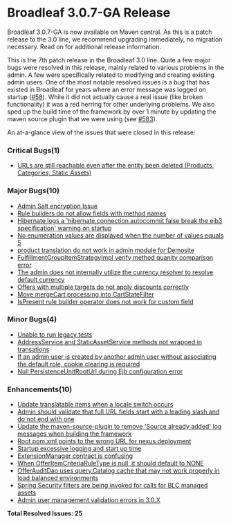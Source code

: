 # Broadleaf 3.0.7-GA Release

Broadleaf 3.0.7-GA is now available on Maven central. As this is a patch release to the 3.0 line, we recommend upgrading immediately, no migration necessary. Read on for additional release information.

This is the 7th patch release in the Broadleaf 3.0 line. Quite a few major bugs were resolved in this release, mainly related to various problems in the admin. A few were specifically related to modifying and creating existing admin users. One of the most notable resolved issues is a bug that has existed in Broadleaf for years where an error message was logged on startup ([#58](https://github.com/BroadleafCommerce/BroadleafCommerce/issues/58)). While it did not actually cause a real issue (like broken functionality) it was a red herring for other underlying problems. We also sped up the build time of the framework by over 1 minute by updating the maven source plugin that we were using (see [#583](https://github.com/BroadleafCommerce/BroadleafCommerce/issues/583)).

An at-a-glance view of the issues that were closed in this release:

### Critical Bugs(1)
- [URLs are still reachable even after the entity been deleted (Products, Categories, Static Assets)](https://github.com/BroadleafCommerce/BroadleafCommerce/issues/586)

### Major Bugs(10)
- [Admin Salt encryption Issue](https://github.com/BroadleafCommerce/BroadleafCommerce/issues/614)
- [Rule builders do not allow fields with method names](https://github.com/BroadleafCommerce/BroadleafCommerce/issues/599)
- [Hibernate logs a 'hibernate.connection.autocommit false break the ejb3 specification' warning on startup](https://github.com/BroadleafCommerce/BroadleafCommerce/issues/594)
- [No enumeration values are displayed when the number of values equals 5](https://github.com/BroadleafCommerce/BroadleafCommerce/issues/588)
- [product translation do not work in admin module for Demosite ](https://github.com/BroadleafCommerce/BroadleafCommerce/issues/585)
- [FulfillmentGroupItemStrategyImpl verify method quanity comparison error](https://github.com/BroadleafCommerce/BroadleafCommerce/issues/578)
- [The admin does not internally utilize the currency resolver to resolve default currency](https://github.com/BroadleafCommerce/BroadleafCommerce/issues/575)
- [Offers with multiple targets do not apply discounts correctly](https://github.com/BroadleafCommerce/BroadleafCommerce/issues/570)
- [Move mergeCart processing into CartStateFilter](https://github.com/BroadleafCommerce/BroadleafCommerce/issues/429)
- [IsPresent rule builder operator does not work for custom field](https://github.com/BroadleafCommerce/BroadleafCommerce/issues/404)

### Minor Bugs(4)
- [Unable to run legacy tests](https://github.com/BroadleafCommerce/BroadleafCommerce/issues/571)
- [AddressService and StaticAssetService methods not wrapped in transations](https://github.com/BroadleafCommerce/BroadleafCommerce/issues/569)
- [If an admin user is created by another admin user without associating the default role, cookie clearing is required](https://github.com/BroadleafCommerce/BroadleafCommerce/issues/355)
- [Null PersistenceUnitRootUrl during Ejb configuration error](https://github.com/BroadleafCommerce/BroadleafCommerce/issues/58)

### Enhancements(10)
- [Update translatable items when a locale switch occurs](https://github.com/BroadleafCommerce/BroadleafCommerce/issues/612)
- [Admin should validate that full URL fields start with a leading slash and do not end with one](https://github.com/BroadleafCommerce/BroadleafCommerce/issues/608)
- [Update the maven-source-plugin to remove 'Source already added' log messages when building the framework](https://github.com/BroadleafCommerce/BroadleafCommerce/issues/604)
- [Root pom.xml points to the wrong URL for nexus deployment](https://github.com/BroadleafCommerce/BroadleafCommerce/issues/600)
- [Startup excessive logging and start up time](https://github.com/BroadleafCommerce/BroadleafCommerce/issues/583)
- [ExtensionManager contract is confusing](https://github.com/BroadleafCommerce/BroadleafCommerce/issues/579)
- [When OfferItemCriteriaRuleType is null, it should default to NONE](https://github.com/BroadleafCommerce/BroadleafCommerce/issues/573)
- [OfferAuditDao uses query.Catalog cache that may not work properly in load balanced environments](https://github.com/BroadleafCommerce/BroadleafCommerce/issues/568)
- [Spring Security filters are being invoked for calls for BLC managed assets](https://github.com/BroadleafCommerce/BroadleafCommerce/issues/543)
- [Admin user management validation errors in 3.0.X](https://github.com/BroadleafCommerce/BroadleafCommerce/issues/532)


**Total Resolved Issues: 25**
